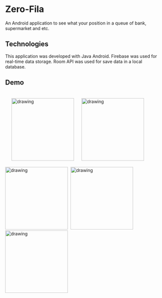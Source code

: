 # Zero-Fila
An Android application to see what your position in a queue of bank, supermarket and etc.

## Technologies

This application was developed with Java Android.
Firebase was used for real-time data storage.
Room API was used for save data in a local database.

## Demo

<div style="justify-content: space-between;">
<img src="https://firebasestorage.googleapis.com/v0/b/zero-fila-b2d92.appspot.com/o/WhatsApp%20Image%202020-09-20%20at%2013.10.52%20(2).jpeg?alt=media&token=e2de9113-c2aa-4ca0-9d9c-9861ce160802" alt="drawing" width="200" style="display: inline-block; margin: 20"/>
<img src="https://firebasestorage.googleapis.com/v0/b/zero-fila-b2d92.appspot.com/o/WhatsApp%20Image%202020-09-20%20at%2013.13.16.jpeg?alt=media&token=5a8aaa63-baf2-4ba2-ab84-8a1548c5fe8b" alt="drawing" width="200" style="display: inline-block; margin-right: 5px"/>
  <img src="https://firebasestorage.googleapis.com/v0/b/zero-fila-b2d92.appspot.com/o/WhatsApp%20Image%202020-09-20%20at%2013.10.52%20(1).jpeg?alt=media&token=08a35546-5099-4e49-bbc0-ec68c74a7cee" alt="drawing" width="200" style="display: inline-block; margin-right: 5px"/>
  <img src="https://firebasestorage.googleapis.com/v0/b/zero-fila-b2d92.appspot.com/o/WhatsApp%20Image%202020-09-20%20at%2013.10.51.jpeg?alt=media&token=b54cad90-453d-4c01-bb13-dbf387cc4e69" alt="drawing" width="200" style="display: inline-block; margin-right: 5px"/>
  <img src="https://firebasestorage.googleapis.com/v0/b/zero-fila-b2d92.appspot.com/o/WhatsApp%20Image%202020-09-20%20at%2013.10.52.jpeg?alt=media&token=a978fd8b-af34-4eb2-9ced-666f226a501a" alt="drawing" width="200" style="display: inline-block; margin-right: 5px"/>
  </div>
